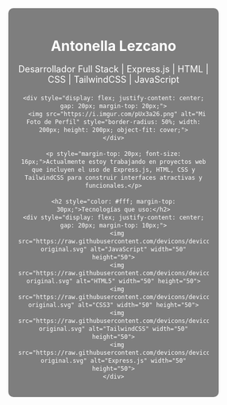 <div align="center" style="background-image: url('https://i.imgur.com/wKJmpef.png'); background-size: cover; padding: 40px; border-radius: 10px; color: white;">
  <div style="background-color: rgba(0, 0, 0, 0.5); padding: 20px; border-radius: 10px;">
    <h1 style="color: #fff;">Antonella Lezcano</h1>
    <p style="font-size: 18px;">Desarrollador Full Stack | Express.js | HTML | CSS | TailwindCSS | JavaScript</p>

    <div style="display: flex; justify-content: center; gap: 20px; margin-top: 20px;">
      <img src="https://i.imgur.com/pUx3a26.png" alt="Mi Foto de Perfil" style="border-radius: 50%; width: 200px; height: 200px; object-fit: cover;">
    </div>

    <p style="margin-top: 20px; font-size: 16px;">Actualmente estoy trabajando en proyectos web que incluyen el uso de Express.js, HTML, CSS y TailwindCSS para construir interfaces atractivas y funcionales.</p>

    <h2 style="color: #fff; margin-top: 30px;">Tecnologías que uso:</h2>
    <div style="display: flex; justify-content: center; gap: 20px; margin-top: 10px;">
      <img src="https://raw.githubusercontent.com/devicons/devicon/master/icons/javascript/javascript-original.svg" alt="JavaScript" width="50" height="50">
      <img src="https://raw.githubusercontent.com/devicons/devicon/master/icons/html5/html5-original.svg" alt="HTML5" width="50" height="50">
      <img src="https://raw.githubusercontent.com/devicons/devicon/master/icons/css3/css3-original.svg" alt="CSS3" width="50" height="50">
      <img src="https://raw.githubusercontent.com/devicons/devicon/master/icons/tailwindcss/tailwindcss-original.svg" alt="TailwindCSS" width="50" height="50">
      <img src="https://raw.githubusercontent.com/devicons/devicon/master/icons/express/express-original.svg" alt="Express.js" width="50" height="50">
    </div>
  </div>
</div>
